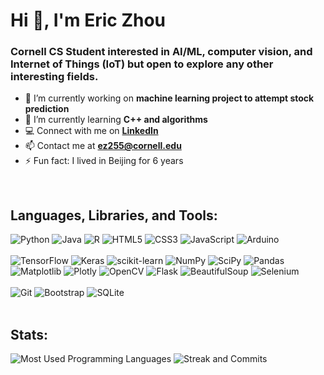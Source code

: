 <h1 align="left">Hi 👋, I'm Eric Zhou</h1>
<h3 align="left">Cornell CS Student interested in AI/ML, computer vision, and Internet of Things (IoT) but open to explore any other interesting fields.</h3>

- 🔭 I’m currently working on **machine learning project to attempt stock prediction**
- 🌱 I’m currently learning **C++ and algorithms**
- :computer: Connect with me on **[LinkedIn](https://www.linkedin.com/in/ericzzhou/)**
- 📫 Contact me at **ez255@cornell.edu**
- ⚡ Fun fact: I lived in Beijing for 6 years

<br>

<h2 align="left">Languages, Libraries, and Tools:</h2>
<div>
  <img  alt="Python" src ="https://img.shields.io/badge/Python-14354C?style=for-the-badge&logo=python&logoColor=white"/>
  <img  alt="Java" src ="https://img.shields.io/badge/Java-ED8B00?style=for-the-badge&logo=openjdk&logoColor=white"/>
  <img  alt="R" src="https://img.shields.io/badge/-R-276DC3?style=for-the-badge&logo=r&logoColor=white" />
  <img  alt="HTML5" src="https://img.shields.io/badge/html5-%23E34F26.svg?style=for-the-badge&logo=html5&logoColor=white"/>
  <img  alt="CSS3" src="https://img.shields.io/badge/css3-%231572B6.svg?style=for-the-badge&logo=css3&logoColor=white"/>
  <img  alt="JavaScript" src="https://img.shields.io/badge/JavaScript-%23323330.svg?style=for-the-badge&logo=javascript&logoColor=white"/>
  <img  alt="Arduino" src="https://img.shields.io/badge/Arduino-3186a0.svg?style=for-the-badge&logo=arduino&logoColor=white"/>
</div>
<br>
<div>
  <img  alt="TensorFlow" src ="https://img.shields.io/badge/TensorFlow-FF6F00?style=for-the-badge&logo=TensorFlow&logoColor=white"/>
  <img  alt="Keras" src ="https://img.shields.io/badge/Keras-D00000?style=for-the-badge&logo=Keras&logoColor=white"/>
  <img  alt="scikit-learn" src ="https://img.shields.io/badge/scikit_learn-F7931E?style=for-the-badge&logo=scikit-learn&logoColor=white"/>
  <img  alt="NumPy" src ="https://img.shields.io/badge/Numpy-777BB4?style=for-the-badge&logo=numpy&logoColor=white"/>
  <img  alt="SciPy" src ="https://img.shields.io/badge/SciPy-%230C55A5.svg?style=for-the-badge&logo=scipy&logoColor=white"/>
  <img  alt="Pandas" src ="https://img.shields.io/badge/Pandas-2C2D72?style=for-the-badge&logo=pandas&logoColor=white"/>
  <img  alt="Matplotlib" src ="https://img.shields.io/badge/Matplotlib-%23ffffff.svg?style=for-the-badge&logo=Matplotlib&logoColor=white"/>
  <img  alt="Plotly" src ="https://img.shields.io/badge/Plotly-239120?style=for-the-badge&logo=plotly&logoColor=white"/>
  <img  alt="OpenCV" src ="https://img.shields.io/badge/OpenCV-27338e?style=for-the-badge&logo=OpenCV&logoColor=white"/>
  <img  alt="Flask" src ="https://img.shields.io/badge/-Flask-05122A?style=for-the-badge&logo=flask&logoColor=white"/>
  <img  alt="BeautifulSoup" src ="https://img.shields.io/badge/BeautifulSoup-563D7C?style=for-the-badge&logo=beautifulsoup4&logoColor=white"/>
  <img  alt="Selenium" src ="https://img.shields.io/badge/-Selenium-05122A?style=for-the-badge&logo=selenium&logoColor=white"/>
</div>
<br>
<div>
  <img  alt="Git" src="https://img.shields.io/badge/-Git-F05032?style=for-the-badge&logo=git&logoColor=white" />
  <img  alt="Bootstrap" src ="https://img.shields.io/badge/Bootstrap-563D7C?style=for-the-badge&logo=bootstrap&logoColor=white"/>
  <img  alt="SQLite" src ="https://img.shields.io/badge/sqlite-%2307405e.svg?style=for-the-badge&logo=sqlite&logoColor=white"/>
</div>

<br>

<h2 align="left">Stats:</h2>
<img src="https://github-readme-stats.vercel.app/api/top-langs?username=eric-zzhou&show_icons=true&locale=en&layout=compact" alt="Most Used Programming Languages" />
<img src="https://github-readme-streak-stats.herokuapp.com/?user=eric-zzhou&" alt="Streak and Commits" />
